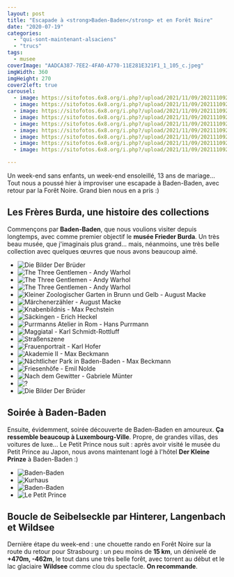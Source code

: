 ```yaml
---
layout: post
title: "Escapade à <strong>Baden-Baden</strong> et en Forêt Noire"
date: "2020-07-19"
categories: 
  - "qui-sont-maintenant-alsaciens"
  - "trucs"
tags:
  - musee
coverImage: "AADCA387-7EE2-4FA0-A770-11E281E321F1_1_105_c.jpeg"
imgWidth: 360
imgHeight: 270
cover2left: true
carousel:
  - image: https://sitofotos.6x8.org/i.php?/upload/2021/11/09/20211109214605-45b3b246-xx.jpg
  - image: https://sitofotos.6x8.org/i.php?/upload/2021/11/09/20211109214547-6f42eca4-xx.jpg
  - image: https://sitofotos.6x8.org/i.php?/upload/2021/11/09/20211109214523-aa180856-xx.jpg
  - image: https://sitofotos.6x8.org/i.php?/upload/2021/11/09/20211109214518-6a6de962-xx.jpg
  - image: https://sitofotos.6x8.org/i.php?/upload/2021/11/09/20211109214500-9edcae28-xx.jpg
  - image: https://sitofotos.6x8.org/i.php?/upload/2021/11/09/20211109214425-4ea1e7df-xx.jpg
  - image: https://sitofotos.6x8.org/i.php?/upload/2021/11/09/20211109214413-c5e45037-xx.jpg
  - image: https://sitofotos.6x8.org/i.php?/upload/2021/11/09/20211109214405-f9a2e6d7-xx.jpg
  - image: https://sitofotos.6x8.org/i.php?/upload/2021/11/09/20211109214402-25810a0d-xx.jpg

---
```


Un week-end sans enfants, un week-end ensoleillé, 13 ans de mariage... Tout nous a poussé hier à improviser une escapade à Baden-Baden, avec retour par la Forêt Noire. Grand bien nous en a pris :)

## Les Frères Burda, une histoire des collections

Commençons par **Baden-Baden**, que nous voulions visiter depuis longtemps, avec comme premier objectif le **musée Frieder Burda**. Un très beau musée, que j'imaginais plus grand... mais, néanmoins, une très belle collection avec quelques œuvres que nous avons beaucoup aimé.

<div id="musee-slider" class="splide">
<div class="splide__track">
<ul class="splide__list">
<li class="splide__slide"><img src="https://sitofotos.6x8.org/i.php?/upload/2021/11/09/20211109214647-fe246122-xx.jpg" alt="Die Bilder Der Brüder"></li>
<li class="splide__slide"><img src="https://sitofotos.6x8.org/i.php?/upload/2021/11/09/20211109214658-2c2e2c6d-xx.jpg" alt="The Three Gentlemen - Andy Warhol"></li>
<li class="splide__slide"><img src="https://sitofotos.6x8.org/i.php?/upload/2021/11/09/20211109214855-aabb8b49-xx.jpg" alt="The Three Gentlemen - Andy Warhol"></li>
<li class="splide__slide"><img src="https://sitofotos.6x8.org/i.php?/upload/2021/11/09/20211109214857-054fddf7-xx.jpg" alt="The Three Gentlemen - Andy Warhol"></li>
<li class="splide__slide"><img src="https://sitofotos.6x8.org/i.php?/upload/2021/11/09/20211109214832-f6335ac4-xx.jpg" alt="Kleiner Zoologischer Garten in Brunn und Gelb - August Macke"></li>
<li class="splide__slide"><img src="https://sitofotos.6x8.org/_data/i/upload/2021/11/09/20211109214829-7172ae3e-xx.jpg" alt="Märchenerzähler - August Macke"></li>
<li class="splide__slide"><img src="https://sitofotos.6x8.org/i.php?/upload/2021/11/09/20211109214831-c70b7d60-xx.jpg" alt="Knabenbildnis - Max Pechstein"></li>
<li class="splide__slide"><img src="https://sitofotos.6x8.org/i.php?/upload/2021/11/09/20211109214828-816ad4e3-xx.jpg" alt="Säckingen - Erich Heckel"></li>
<li class="splide__slide"><img src="https://sitofotos.6x8.org/_data/i/upload/2021/11/09/20211109214826-d1ead5fd-xx.jpg" alt="Purrmanns Atelier in Rom - Hans Purrmann"></li>
<li class="splide__slide"><img src="https://sitofotos.6x8.org/i.php?/upload/2021/11/09/20211109214825-09e7801d-xx.jpg" alt="Maggiatal - Karl Schmidt-Rottluff"></li>
<li class="splide__slide"><img src="https://sitofotos.6x8.org/i.php?/upload/2021/11/09/20211109214823-ccd720d1-xx.jpg" alt=Straßenszene „an der Kreppe“ - Gabrielle Münter"></li>
<li class="splide__slide"><img src="https://sitofotos.6x8.org/i.php?/upload/2021/11/09/20211109214815-a621fcf3-xx.jpg" alt="Frauenportrait - Karl Hofer"></li>
<li class="splide__slide"><img src="https://sitofotos.6x8.org/_data/i/upload/2021/11/09/20211109214806-51524f7f-xx.jpg" alt="Akademie II - Max Beckmann"></li>
<li class="splide__slide"><img src="https://sitofotos.6x8.org/_data/i/upload/2021/11/09/20211109214721-85ffe459-xx.jpg" alt="Nächtlicher Park in Baden-Baden - Max Beckmann"></li>
<li class="splide__slide"><img src="https://sitofotos.6x8.org/_data/i/upload/2021/11/09/20211109214743-d2aeda1b-xx.jpg" alt="Friesenhöfe - Emil Nolde"></li>
<li class="splide__slide"><img src="https://sitofotos.6x8.org/i.php?/upload/2021/11/09/20211109214755-3ee49e2e-xx.jpg" alt="Nach dem Gewitter - Gabriele Münter"></li>
<li class="splide__slide"><img src="https://sitofotos.6x8.org/i.php?/upload/2021/11/09/20211109214706-c1855015-xx.jpg" alt="?"></li>
<li class="splide__slide"><img src="https://sitofotos.6x8.org/_data/i/upload/2021/11/09/20211109214730-43c7383e-xx.jpg" alt="Die Bilder Der Brüder"></li>
</ul>
</div>
</div>

## Soirée à Baden-Baden

Ensuite, évidemment, soirée découverte de Baden-Baden en amoureux. **Ça ressemble beaucoup à Luxembourg-Ville**. Propre, de grandes villas, des voitures de luxe... Le Petit Prince nous suit : après avoir visité le musée du Petit Prince au Japon, nous avons maintenant logé à l'hôtel **Der Kleine Prinze** à Baden-Baden :)

<div id="soiree-slider" class="splide">
<div class="splide__track">
<ul class="splide__list">
<li class="splide__slide"><img src="https://sitofotos.6x8.org/i.php?/upload/2021/11/09/20211109214637-6d09e92e-xx.jpg" alt="Baden-Baden"></li>
<li class="splide__slide"><img src="https://sitofotos.6x8.org/i.php?/upload/2021/11/09/20211109214624-812e3653-xx.jpg" alt="Kurhaus"></li>
<li class="splide__slide"><img src="https://sitofotos.6x8.org/i.php?/upload/2021/11/09/20211109214620-6f3e8894-xx.jpg" alt="Baden-Baden"></li>
<li class="splide__slide"><img src="https://sitofotos.6x8.org/i.php?/upload/2021/11/09/20211109214612-4cbaead1-xx.jpg" alt="Le Petit Prince"></li>
</ul>
</div>
</div>

## Boucle de Seibelseckle par Hinterer, Langenbach et Wildsee

Dernière étape du week-end : une chouette rando en Forêt Noire sur la route du retour pour Strasbourg : un peu moins de **15 km**, un dénivelé de **+470m, -462m**, le tout dans une très belle forêt, avec torrent au début et le lac glaciaire **Wildsee** comme clou du spectacle. **On recommande**.
